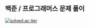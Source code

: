 ## 백준 / 프로그래머스 문제 풀이


[![solved.ac tier](http://mazassumnida.wtf/api/generate_badge?boj=gkatprkd)](https://solved.ac/gkatprkd)

